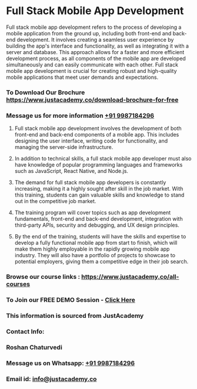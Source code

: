 # Full Stack Mobile App Development

Full stack mobile app development refers to the process of developing a mobile application from the ground up, including both front-end and back-end development. It involves creating a seamless user experience by building the app's interface and functionality, as well as integrating it with a server and database. This approach allows for a faster and more efficient development process, as all components of the mobile app are developed simultaneously and can easily communicate with each other. Full stack mobile app development is crucial for creating robust and high-quality mobile applications that meet user demands and expectations.
### To Download Our Brochure https://www.justacademy.co/download-brochure-for-free
### Message us for more information [+91 9987184296](https://api.whatsapp.com/send?phone=919987184296)
1) Full stack mobile app development involves the development of both front-end and back-end components of a mobile app. This includes designing the user interface, writing code for functionality, and managing the server-side infrastructure.

2) In addition to technical skills, a full stack mobile app developer must also have knowledge of popular programming languages and frameworks such as JavaScript, React Native, and Node.js.

3) The demand for full stack mobile app developers is constantly increasing, making it a highly sought after skill in the job market. With this training, students can gain valuable skills and knowledge to stand out in the competitive job market.

4) The training program will cover topics such as app development fundamentals, front-end and back-end development, integration with third-party APIs, security and debugging, and UX design principles.

5) By the end of the training, students will have the skills and expertise to develop a fully functional mobile app from start to finish, which will make them highly employable in the rapidly growing mobile app industry. They will also have a portfolio of projects to showcase to potential employers, giving them a competitive edge in their job search.

### Browse our course links : https://www.justacademy.co/all-courses 
### To Join our FREE DEMO Session - [Click Here](https://www.justacademy.co/register-for-course-demo)

### This information is sourced from JustAcademy
### Contact Info:
### Roshan Chaturvedi
### Message us on Whatsapp: [+91 9987184296](https://api.whatsapp.com/send?phone=919987184296)
### Email id: [info@justacademy.co](mailto:info@justacademy.co)
                    